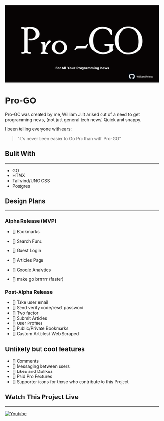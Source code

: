 <p align="center">
  <img  src="Assets\pro-go.png"/>
</p>

# **Pro-GO**

Pro-GO was created by me, William J. It arised out of a need to get programming news, (not just general tech news) Quick and snappy. 

I been telling everyone with ears: 

> "It's never been easier to Go Pro than with Pro-GO"

## **Bulit With**
---

- GO
- HTMX
- Tailwind/UNO CSS
- Postgres

## **Design Plans**
---

### Alpha Release (MVP)

- [] Bookmarks
- [] Search Func
- [] Guest Login
- [] Articles Page
- [] Google Analytics 

- [] make go brrrrrr (faster)

### Post-Alpha Release

- [] Take user email
- [] Send verify code/reset password
- [] Two factor
- [] Submit Articles
- [] User Profiles
- [] Public/Private Bookmarks
- [] Custom Articles/ Web Scraped

## Unlikely but cool features

- [] Comments
- [] Messaging between users
- [] Likes and Dislikes
- [] Paid Pro Features
- [] Supporter icons for those who contribute to this Project

## **Watch This Project Live**
---

<a href="https://www.youtube.com/@ThatWeirdKiidOnYT/streams?sub_confirmation=1">![Youtube](https://img.shields.io/badge/YouTube-red?style=for-the-badge&logo=youtube&logoColor=white)</a>
